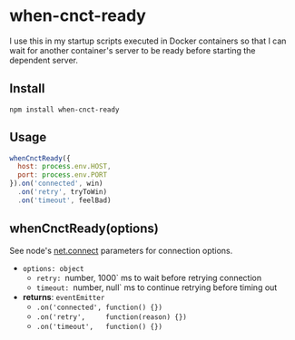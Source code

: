 # when-cnct-ready

I use this in my startup scripts executed in Docker containers so that I can wait for another container's server to be ready before starting the dependent server.

## Install
```
npm install when-cnct-ready
```

## Usage
```javascript
whenCnctReady({
  host: process.env.HOST,
  port: process.env.PORT
}).on('connected', win)
  .on('retry', tryToWin)
  .on('timeout', feelBad)
```

## whenCnctReady(options)

See node's [net.connect](https://nodejs.org/api/net.html#net_net_connect_options_connectionlistener) parameters for connection options.

- `options: object`
  - `retry: `number, 1000` ms to wait before retrying connection
  - `timeout: `number, null` ms to continue retrying before timing out
- **returns**: `eventEmitter`
  - `.on('connected', function() {})`
  - `.on('retry',     function(reason) {})`
  - `.on('timeout',   function() {})`
